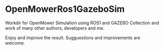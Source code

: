 # OpenMowerRos1GazeboSim
Workdir for OpenMower Simulation using ROS1 and GAZEBO
Collection and work of many other authors, developers and me.

Enjoy and improve the result. Sugguestions and improvements are welcome.
